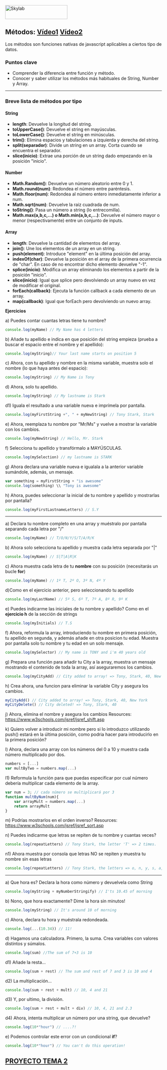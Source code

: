 <img src="http://www.skylabcoders.com/images/403/default.png" alt="Skylab" style="width:200px;height:45px;">


## Métodos: [Vídeo1](https://www.youtube.com/watch?v=7mChUtmS044) [Vídeo2](https://www.youtube.com/watch?v=puPfj3BJSco) 

Los métodos son funciones nativas de javascript aplicables a ciertos tipo de datos.

### Puntos clave
- Comprender la diferencia entre función y método.
- Conocer y saber utilizar los métodos más habituales de String, Number y Array.

---
### Breve lista de métodos por tipo

#### String

- **length**: Devuelve la longitud del string.
- **toUpperCase()**: Devuelve el string en mayúsculas.
- **toLowerCase()**: Devuelve el string en minúsculas.
- **trim()**: Elimina espacios y tabulaciones a izquierda y derecha del string.
- **split(separador)**: Divide un string en un array. Corta cuando se encuentra el separador.
- **slice(inicio)**: Extrae una porción de un string dado empezando en la posición "inicio".

#### Number

- **Math.Random()**: Devuelve un número aleatorio entre 0 y 1.
- **Math.round(num)**: Redondea el número entre paréntesis.
- **Math.floor(num)**: Redondea al número entero inmediatamente inferior a num.
- **Math.sqrt(num)**: Devuelve la raiz cuadrada de num.
- **toString()**: Pasa un número a string (lo entrecomilla).
- **Math.max(a,b,c,...) o Math.min(a,b,c,...)**: Devuelve el número mayor o menor (respectivamente) entre un conjunto de inputs.

#### Array

- **length**: Devuelve la cantidad de elementos del array.
- **join()**: Une los elementos de un array en un string.
- **push(element)**: Introduce "element" en la última posición del array.
- **indexOf(char)**: Devuelve la posición en el array de la primera ocurrencia de "char". En caso de no encontrar dicho elemento devuelve "-1".
- **splice(inicio)**: Modifica un array eliminando los elementos a partir de la posición "inicio".
- **slice(inicio)**: Igual que splice pero devolviendo un array nuevo en vez de modificar el original.
- **forEach(callback)**: Ejecuta la función callback a cada elemento de un array.
- **map(callback)**: Igual que forEach pero devolviendo un nuevo array.

**Ejercicios**

a) Puedes contar cuantas letras tiene tu nombre? 

```js
console.log(myName) // My Name has 4 letters 
```

b) Añade tu apellido e indica en que posición del string empieza (prueba a buscar el espacio entre el nombre y el apellido):

```js
console.log(myString)// Your last name starts on position 5
```
 
c) Ahora, con tu apellido y nombre en la misma variable, muestra solo el nombre (lo que haya antes del espacio):

```js
console.log(myString) // My Name is Tony 
```
 
d) Ahora, solo tu apellido.

```js
console.log(myString) // My lastname is Stark
```

d1) Iguala el resultado a una variable nueva e imprímela por pantalla.

```js
console.log(myFirstString +", " + myNewString) // Tony Stark, Stark
```

e) Ahora, reemplaza tu nombre por "Mr/Ms" y vuelve a mostrar la variable con los cambios. 

```js
console.log(myNewString) // Hello, Mr. Stark 
```
 
f) Selecciona tu apellido y transfórmalo a MAYÚSCULAS.

```js
console.log(mySelection) // my lastname is STARK
```

g) Ahora declara una variable nueva e igualala a la anterior variable sumándole, además, un mensaje.

```js
var something = myFirstString + "is awesome"
console.log(something) \\ "Tony is awesome"

```

h) Ahora, puedes seleccionar la inicial de tu nombre y apellido y mostrarlas por pantalla?

```js
console.log(myFirstLastnameLetters) // S.Y
```
---
a) Declara tu nombre completo en una array y muéstralo por pantalla separando cada letra por "/"

```js
console.log(myName) // T/O/N/Y/S/T/A/R/K
```

b) Ahora solo selecciona tu apellido y muestra cada letra separada por "|"

```js
console.log(myName) // S|T|A|R|K
```

c) Ahora muestra cada letra de tu **nombre** con su posición (necesitarás un bucle **for**)

```js
console.log(myName) // 1º T, 2º O, 3º N, 4º Y
```

d)Como en el ejercicio anterior, pero seleccionando tu apellido

```js
console.log(myLastName) // 5º S, 6º T, 7º A, 8º R, 9º K
```

e) Puedes indicarme las iniciales de tu nombre y apellido? Como en el **ejercicio h** de la sección de strings

```js
console.log(myInitials) // T.S
```

f) Ahora, reformula la array, introduciendo tu nombre en primera posición, tu apellido en segunda, y además añade en otra posicion tu edad.
Muestra por pantalla solo tu nombre y tu edad en un solo mensaje.

```js
console.log(mySelector) // My name is TONY and i'm 40 years old
```

g) Prepara una función para añadir tu City a la array, muestra un mensaje mostrando el contenido de toda la array, así aseguraremos los cambios.

```js
console.log(myCityAdd) // City added to array! => Tony, Stark, 40, New York
```

h) Crea ahora, una funcion para eliminar la variable City y asegura los cambios.

```js
myCityAdd() // City added to array! => Tony, Stark, 40, New York
myCityDelete() // City deleted! => Tony, Stark, 40
```

j) Ahora, elimina el nombre y asegura los cambios
Resources: https://www.w3schools.com/jsref/jsref_shift.asp

k) Quiero volver a introducir mi nombre pero si lo introduzco utilizando push() estará en la última posición, como podria hacer para introducirlo en la primera posición?


l) Ahora, declara una array con los números del 0 a 10 y muestra cada número multiplicado por dos.

```js
numbers = [...]
var multByTwo = numbers.map(...)
```

l1) Reformula la función para que puedas especificar por cual número debería multiplicar cada elemento de la array.

```js
var num = 3; // cada número se multiplicará por 3
function multByNum(num){
    var arrayMult = numbers.map(...)
    return arrayMult
}
```


m) Podrías mostrarlos en el orden inverso?
Resources: https://www.w3schools.com/jsref/jsref_sort.asp

n) Puedes indicarme que letras se repiten de tu nombre y cuantas veces?

```js
console.log(repeatLetters) // Tony Stark, the letter 'T' => 2 times.
```

n1) Ahora muestra por consola que letras NO se repiten y muestra tu nombre sin esas letras

```js
console.log(repeatLetters) // Tony Stark, the letters => o, n, y, s, a, r, k are not repeated, the name is => Ony Sark
```

---

a) Que hora es? Declara la hora como número y devuelvela como String 

```js
console.log(myString + myNumberStringify) // I'ts 10.45 of morning
```

b) Nono, que hora exactamente? Dime la hora sin minutos!

```js
console.log(myString) // It's around 10 of morning
```

c) Ahora, declara tu hora y muéstrala redondeada.

```js
console.log(...(10.34)) // 11!
```

d) Hagamos una calculadora. Primero, la suma. Crea variables con valores distintos y súmalos.

```js
console.log(sum) //The sum of 7+3 is 10
```

d1) Añade la resta...

```js
console.log(sum + rest) // The sum and rest of 7 and 3 is 10 and 4 
```

d2) La multiplicación...

```js
console.log(sum + rest + mult) // 10, 4 and 21
```

d3) Y, por ultimo, la división.

```js
console.log(sum + rest + mult + div) // 10, 4, 21 and 2.3
```

d4) Ahora, intenta multiplicar un número por una string, que devuelve?

```js
console.log(10*"hour") // ....?!
```

e) Podemos controlar este error con un condicional **if**?

```js
console.log(10*"hour") // You can't do this operation!
```


## [PROYECTO TEMA 2](projects/project2.md)
